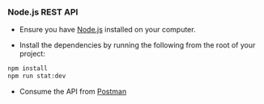 ### Node.js REST API

- Ensure you have [Node.js](https://nodejs.org/en/) installed on your computer.

- Install the dependencies by running the following from the root of your project:

```bash
npm install
npm run stat:dev
```

- Consume the API from [Postman](https://www.postman.com/)
